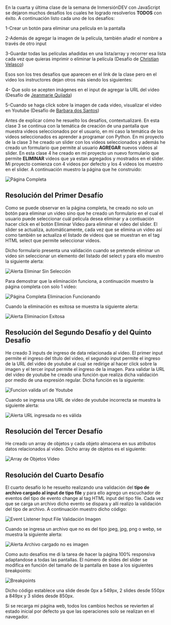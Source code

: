 En la cuarta y última clase de la semana de InmersiónDEV con JavaScript se dejaron muchos desafíos los cuales he logrado resolverlos **TODOS** con éxito. A continuación listo cada uno de los desafíos:

1-Crear un botón para eliminar una película en la pantalla

2-Además de agregar la imagen de la película, también añadir el nombre a través de otro input

3-Guardar todas las películas añadidas en una lista/array y recorrer esa lista cada vez que quieras imprimir o eliminar la película (Desafío de [Christian Velasco](https://www.linkedin.com/in/christianpva/))

Esos son los tres desafíos que aparecen en el link de la clase pero en el video los instructores dejan otros más siendo los siguientes:

4- Que solo se acepten imágenes en el input de agregar la URL del video (Desafío de [Jeanmarie Quijada](https://www.linkedin.com/in/jeanmariequijada/))

5-Cuando se haga click sobre la imagen de cada video, visualizar el video en Youtube (Desafío de [Barbara dos Santos](https://www.linkedin.com/in/barbara2-dos-santos/))

Antes de explicar cómo he resuelto los desafíos, contextualizaré. En esta clase 3 se continua con la temática de creación de una pantalla que muestra videos seleccionados por el usuario, en mi caso la temática de los videos seleccionados es aprender a programar con Python. En mi proyecto de la clase 3 he creado un slider con los videos seleccionados y además he creado un formulario que permite al usuario **AGREGAR** nuevos videos al slider. En esta clase 4 he creado en mi proyecto un nuevo formulario que permite **ELIMINAR** videos que ya estan agregados y mostrados en el slider. Mi proyecto comienza con 4 videos por defecto y los 4 videos los muestro en el slider. A continuación muestro la página que he construido:

![Página Completa](./img/screenshots/paginacompleta.png)

## Resolución del Primer Desafío

Como se puede observar en la página completa, he creado no solo un botón para eliminar un video sino que he creado un formulario en el cual el usuario puede seleccionar cuál pelicula desea eliminar y a contiuación hacer click en el botón Eliminar Video para eliminar el video del slider. El slider se actualiza, automáticamente, cada vez que se elimina un video así como también se actualiza el listado de videos que se muestran en el tag HTML select que permite seleccionar videos.

Dicho formulario presenta una validación cuando se pretende eliminar un video sin seleccionar un elemento del listado del select y para ello muestro la siguiente alerta:

![Alerta Eliminar Sin Selección](./img/screenshots/AlertaEliminarSinSeleccion.png)

Para demostrar que la eliminación funciona, a continuación muestro la página completa con solo 1 video:

![Página Completa Eliminacion Funcionando](./img/screenshots/EliminacionFunciona.png)

Cuando la eliminación es exitosa se muestra la siguiente alerta:

![Alerta Eliminacion Exitosa](./img/screenshots/AlertaEliminacionExitosapng.png)

## Resolución del Segundo Desafío y del Quinto Desafío

He creado 3 inputs de ingreso de data relacionada al video. El primer input permite el ingreso del título del video, el segundo input permite el ingreso de la URL del video de youtube al cual se redirige al hacer click sobre la imagen y el tercer input permite el ingreso de la imagen. Para validar la URL del video de youtube he creado una función que realiza dicha validación por medio de una expresión regular. Dicha función es la siguiente:

![Funcion valida url de Youtube](./img/screenshots/FuncionValidaURLYoutube.png)

Cuando se ingresa una URL de video de youtube incorrecta se muestra la siguiente alerta:

![Alerta URL ingresada no es válida](./img/screenshots/AlertaURLVideoNoValida.png)

## Resolución del Tercer Desafío

He creado un array de objetos y cada objeto almacena en sus atributos datos relacionados al video. Dicho array de objetos es el siguiente:

![Array de Objetos Video](./img/screenshots/ArraydeObjetos.png)

## Resolución del Cuarto Desafío

El cuarto desafío lo he resuelto realizando una validación del **tipo de archivo cargado al input de tipo file** y para ello agrego un escuchador de eventos del tipo de evento change al tag HTML input del tipo file. Cada vez que se carga un archivo dicho evento se dispara y allí realizo la validación del tipo de archivo. A continuación muestro dicho código:

![Event Listener Input File Validación Imagen](./img/screenshots/EventListenerInputFile.png)

Cuando se ingresa un archivo que no es del tipo jpeg, jpg, png o webp, se muestra la siguiente alerta:

![Alerta Archivo cargado no es imagen](./img/screenshots/AlertaNoImagen.png)

Como auto desafíos me di la tarea de hacer la página 100% responsiva adaptandose a todas las pantallas. El número de slides del slider se modifica en función del tamaño de la pantalla en base a los siguientes breakpoints:

![Breakpoints](./img/screenshots/breakpoints.png)

Dicho código establece una slide desde 0px a 549px, 2 slides desde 550px a 849px y 3 slides desde 850px.

Si se recarga mi página web, todos los cambios hechos se revierten al estado inicial por defecto ya que las operaciones solo se realizan en el navegador.
